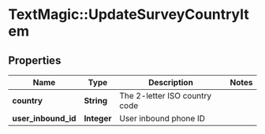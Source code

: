 # TextMagic::UpdateSurveyCountryItem

## Properties
Name | Type | Description | Notes
------------ | ------------- | ------------- | -------------
**country** | **String** | The 2-letter ISO country code | 
**user_inbound_id** | **Integer** | User inbound phone ID | 


